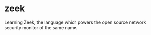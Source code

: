 # zeek
Learning Zeek, the language which powers the open source network security monitor of the same name.
